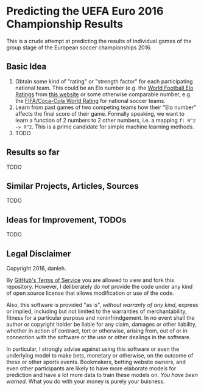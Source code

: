 # Predicting the UEFA Euro 2016 Championship Results
This is a crude attempt at predicting the results of individual games of the group stage of the European soccer championships 2016. 

## Basic Idea

1. Obtain some kind of "rating" or "strength factor" for each participating national team. This could be an Elo number (e.g. the [World Football Elo Ratings](https://en.wikipedia.org/wiki/World_Football_Elo_Ratings) from [this website](http://www.eloratings.net/world.html) or some otherwise comparable number, e.g. the [FIFA/Coca-Cola World Rating](http://www.fifa.com/fifa-world-ranking/ranking-table/men/index.html) for national soccer teams.
2. Learn from past games of two competing teams how their "Elo number" affects the final score of their game. Formally speaking, we want to learn a function of 2 numbers to 2 other numbers, i.e. a mapping ```f: R^2 -> R^2```. This is a prime candidate for simple machine learning methods.
3. TODO

## Results so far

TODO

## Similar Projects, Articles, Sources

TODO 

## Ideas for Improvement, TODOs

TODO

## Legal Disclaimer
Copyright 2016, danleh. 

By [GitHub's Terms of Service](https://help.github.com/articles/github-terms-of-service/#f-copyright-and-content-ownership) you are allowed to view and fork this repository. However, I deliberately do _not_ provide the code under any kind of open source license that allows modification or use of the code.

Also, this software is provided "as is", _without warranty of any kind_, express or implied, including but not limited to the warranties of merchantability, fitness for a particular purpose and noninfrindgement. In no event shall the author or copyright holder be liable for any claim, damages or other liability, whether in action of contract, tort or otherwise, arising from, out of or in connection with the software or the use or other dealings in the software.

In particular, I strongly advise against using this software or even the underlying model to make bets, monetary or otherwise, on the outcome of these or other sports events. Bookmakers, betting website owners, and even other participants are likely to have more elaborate models for prediction and have a lot more data to train these models on. _You have been warned_. What you do with your money is purely your buisness.
